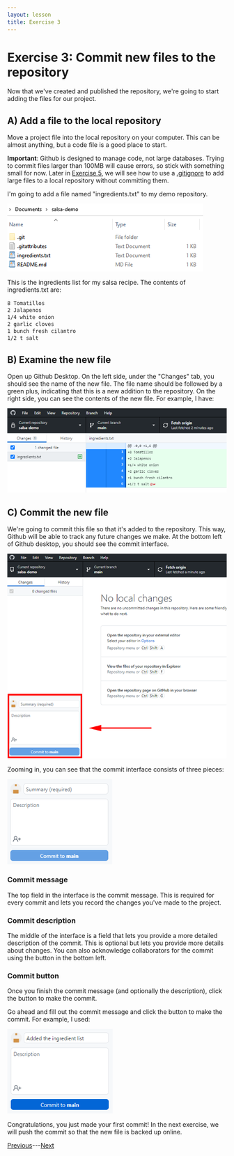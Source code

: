 ```yaml
---
layout: lesson
title: Exercise 3
---
```


# Exercise 3: Commit new files to the repository

Now that we've created and published the repository, we're going to start adding the files for our project.

## A) Add a file to the local repository

Move a project file into the local repository on your computer. This can be almost anything, but a code file is a good place to start.

**Important**: Github is designed to manage code, not large databases. Trying to commit files larger than 100MB will cause errors, so stick with something small for now. Later in [Exercise 5](exercise-5), we will see how to use a [.gitignore](05-gitignore) to add large files to a local repository without committing them.

I'm going to add a file named "ingredients.txt" to my demo repository.

![A file browser for the salsa repository now includes a file named 'ingredients.txt'.](..\assets\images\E3\repo-contents-2.png)

This is the ingredients list for my salsa recipe. The contents of ingredients.txt are:

```
8 Tomatillos
2 Jalapenos
1/4 white onion
2 garlic cloves
1 bunch fresh cilantro
1/2 t salt
```

## B) Examine the new file

Open up Github Desktop. On the left side, under the "Changes" tab, you should see the name of the new file. The file name should be followed by a green plus, indicating that this is a new addition to the repository. On the right side, you can see the contents of the new file. For example, I have:

![Github desktop shows the name of the new 'ingredients.txt' file on the left side, and the contents of the file on the right side.](..\assets\images\E3\add-file.png)

## C) Commit the new file

We're going to commit this file so that it's added to the repository. This way, Github will be able to track any future changes we make. At the bottom left of Github desktop, you should see the commit interface.

![A snapshot of Github Desktop with an arrow point to the commit interface in the bottom left.](..\assets\images\E3\commit.png)

Zooming in, you can see that the commit interface consists of three pieces:

![A zoomed view of the Github Desktop commit interface with three fields.](..\assets\images\E3\commit-box.png)


### Commit message
The top field in the interface is the commit message. This is required for every commit and lets you record the changes you've made to the project.

### Commit description
The middle of the interface is a field that lets you provide a more detailed description of the commit. This is optional but lets you provide more details about changes. You can also acknowledge collaborators for the commit using the button in the bottom left.

### Commit button
Once you finish the commit message (and optionally the description), click the button to make the commit.

Go ahead and fill out the commit message and click the button to make the commit. For example, I used:

![A zoomed view of the Github Desktop commit interface the commit message filled out. The message indicates that an ingredient list was added to the demo.](..\assets\images\E3\demo-add.png)

Congratulations, you just made your first commit! In the next exercise, we will push the commit so that the new file is backed up online.

[Previous](exercise-2)---[Next](exercise-4)
